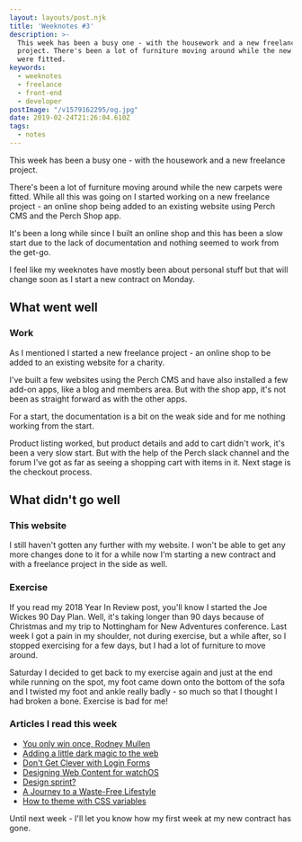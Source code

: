 ```yaml
---
layout: layouts/post.njk
title: 'Weeknotes #3'
description: >-
  This week has been a busy one - with the housework and a new freelance
  project. There's been a lot of furniture moving around while the new carpets
  were fitted.
keywords:
  - weeknotes
  - freelance
  - front-end
  - developer
postImage: "/v1579162295/og.jpg"
date: 2019-02-24T21:26:04.610Z
tags:
  - notes
---
```

This week has been a busy one - with the housework and a new freelance project.

There's been a lot of furniture moving around while the new carpets were fitted. While all this was going on I started working on a new freelance project - an online shop being added to an existing website using Perch CMS and the Perch Shop app.

It's been a long while since I built an online shop and this has been a slow start due to the lack of documentation and nothing seemed to work from the get-go.

I feel like my weeknotes have mostly been about personal stuff but that will change soon as I start a new contract on Monday.


## What went well

### Work
As I mentioned I started a new freelance project - an online shop to be added to an existing website for a charity.

I've built a few websites using the Perch CMS and have also installed a few add-on apps, like a blog and members area. But with the shop app, it's not been as straight forward as with the other apps.

For a start, the documentation is a bit on the weak side and for me nothing working from the start.

Product listing worked, but product details and add to cart didn't work, it's been a very slow start. But with the help of the Perch slack channel and the forum I've got as far as seeing a shopping cart with items in it. Next stage is the checkout process.


## What didn't go well

### This website
I still haven't gotten any further with my website. I won't be able to get any more changes done to it for a while now I'm starting a new contract and with a freelance project in the side as well.

### Exercise
If you read my 2018 Year In Review post, you'll know I started the Joe Wickes 90 Day Plan. Well, it's taking longer than 90 days because of Christmas and my trip to Nottingham for New Adventures conference. Last week I got a pain in my shoulder, not during exercise, but a while after, so I stopped exercising for a few days, but I had a lot of furniture to move around.

Saturday I decided to get back to my exercise again and just at the end while running on the spot, my foot came down onto the bottom of the sofa and I twisted my foot and ankle really badly - so much so that I thought I had broken a bone. Exercise is bad for me!


### Articles I read this week
- [You only win once, Rodney Mullen](https://justinjackson.ca/rodney-mullen "You only win once, Rodney Mullen")
- [Adding a little dark magic to the web](https://medium.com/@dizzyup/adding-a-little-dark-magic-to-the-web-8eb82ce5fd91 "Adding a little dark magic to the web")
- [Don't Get Clever with Login Forms](https://bradfrost.com/blog/post/dont-get-clever-with-login-forms/ "Don't Get Clever with Login Forms")
- [Designing Web Content for watchOS](https://erikrunyon.com/2018/06/designing-web-content-for-watchos/ "Designing Web Content for watchOS")
- [Design sprint?](https://adactio.com/journal/14841 "Design sprint?")
- [A Journey to a Waste-Free Lifestyle](https://www.sarasoueidan.com/desk/waste-free/ "A Journey to a Waste-Free Lifestyle")
- [How to theme with CSS variables](https://www.browserlondon.com/blog/2019/01/15/css-variables-theming/ "How to theme with CSS variables")

Until next week - I'll let you know how my first week at my new contract has gone.
